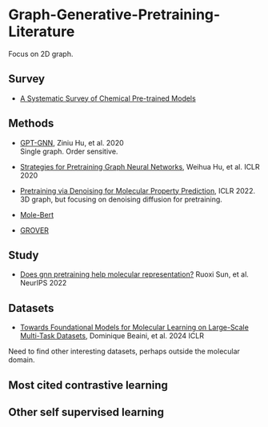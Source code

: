 # Graph-Generative-Pretraining-Literature

Focus on 2D graph. 

## Survey

* [A Systematic Survey of Chemical Pre-trained Models](https://arxiv.org/pdf/2210.16484.pdf)

## Methods 

* [GPT-GNN](https://arxiv.org/pdf/2006.15437.pdf), Ziniu Hu, et al. 2020    
Single graph. Order sensitive. 

* [Strategies for Pretraining Graph Neural Networks](https://arxiv.org/pdf/1905.12265.pdf), Weihua Hu, et al. ICLR 2020

* [Pretraining via Denoising for Molecular Property Prediction](https://arxiv.org/pdf/2206.00133.pdf),  ICLR 2022.   
3D graph, but focusing on denoising diffusion for pretraining. 

* [Mole-Bert](https://openreview.net/pdf?id=jevY-DtiZTR)

* [GROVER](https://proceedings.neurips.cc/paper_files/paper/2020/file/94aef38441efa3380a3bed3faf1f9d5d-Paper.pdf)


## Study 

* [Does gnn pretraining help molecular representation?](https://arxiv.org/abs/2207.06010) Ruoxi Sun, et al. NeurIPS 2022



## Datasets 
* [Towards Foundational Models for Molecular Learning on Large-Scale Multi-Task Datasets](https://openreview.net/forum?id=Zc2aIcucwc), Dominique Beaini, et al. 2024 ICLR

Need to find other interesting datasets, perhaps outside the molecular domain. 




## Most cited contrastive learning 



## Other self supervised learning 
